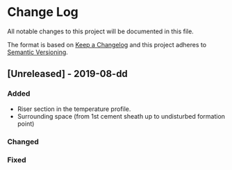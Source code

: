 # Change Log
All notable changes to this project will be documented in this file.
 
The format is based on [Keep a Changelog](http://keepachangelog.com/)
and this project adheres to [Semantic Versioning](http://semver.org/).
 
## [Unreleased] - 2019-08-dd
 
### Added
- Riser section in the temperature profile.
- Surrounding space (from 1st cement sheath up to undisturbed formation point)

### Changed
 
### Fixed
